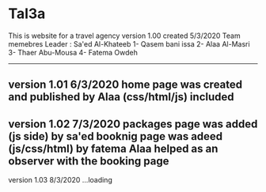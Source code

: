 # Tal3a

This is website for a travel agency 
version 1.00  created  5/3/2020 
Team memebres 
Leader : Sa'ed Al-Khateeb 
 1- Qasem bani issa 
 2- Alaa Al-Masri 
 3- Thaer Abu-Mousa 
 4- Fatema Owdeh 

 --------------
 version 1.01 
 6/3/2020 
 home page was created and published by Alaa 
 (css/html/js) included 
 --------
 version 1.02 
7/3/2020 
packages page was added (js side) by sa'ed 
booknig page was adeed (js/css/html) by fatema 
Alaa helped as an observer with the booking page 
 -----------
 version 1.03
 8/3/2020 
 ...loading 
 